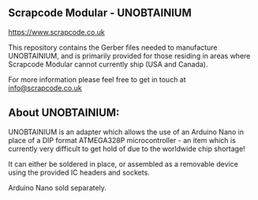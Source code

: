 


## **Scrapcode Modular - UNOBTAINIUM**

https://www.scrapcode.co.uk

This repository contains the Gerber files needed to manufacture UNOBTAINIUM, and is primarily provided for those residing in areas where Scrapcode Modular cannot currently ship (USA and Canada).

For more information please feel free to get in touch at info@scrapcode.co.uk

## **About UNOBTAINIUM:**

UNOBTAINIUM is an adapter which allows the use of an Arduino Nano in place of a DIP format ATMEGA328P microcontroller - an item which is currently very difficult to get hold of due to the worldwide chip shortage!
 
It can either be soldered in place, or assembled as a removable device using the provided IC headers and sockets.
 
 
Arduino Nano sold separately.
